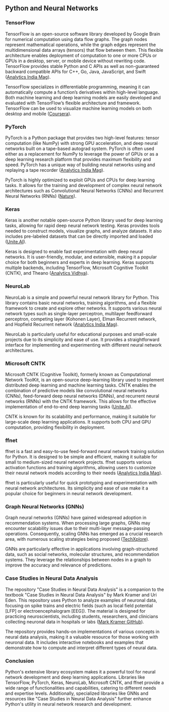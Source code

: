 ## Python and Neural Networks

### TensorFlow

TensorFlow is an open-source software library developed by Google Brain for numerical computation using data flow graphs. The graph nodes represent mathematical operations, while the graph edges represent the multidimensional data arrays (tensors) that flow between them. This flexible architecture enables deployment of computation to one or more CPUs or GPUs in a desktop, server, or mobile device without rewriting code. TensorFlow provides stable Python and C APIs as well as non-guaranteed backward compatible APIs for C++, Go, Java, JavaScript, and Swift ([Analytics India Mag](https://analyticsindiamag.com/top-7-python-neural-network-libraries-for-developers/)).

TensorFlow specializes in differentiable programming, meaning it can automatically compute a function’s derivatives within high-level language. Both machine learning and deep learning models are easily developed and evaluated with TensorFlow’s flexible architecture and framework. TensorFlow can be used to visualize machine learning models on both desktop and mobile ([Coursera](https://www.coursera.org/articles/python-machine-learning-library)).

### PyTorch

PyTorch is a Python package that provides two high-level features: tensor computation (like NumPy) with strong GPU acceleration, and deep neural networks built on a tape-based autograd system. PyTorch is often used either as a replacement for NumPy to leverage the power of GPUs or as a deep learning research platform that provides maximum flexibility and speed. PyTorch has a unique way of building neural networks using and replaying a tape recorder ([Analytics India Mag](https://analyticsindiamag.com/top-7-python-neural-network-libraries-for-developers/)).

PyTorch is highly optimized to exploit GPUs and CPUs for deep learning tasks. It allows for the training and development of complex neural network architectures such as Convolutional Neural Networks (CNNs) and Recurrent Neural Networks (RNNs) ([Nature](https://www.nature.com/articles/s41467-024-45670-9)).

### Keras

Keras is another notable open-source Python library used for deep learning tasks, allowing for rapid deep neural network testing. Keras provides tools needed to construct models, visualize graphs, and analyze datasets. It also includes pre-labeled datasets that can be directly imported and loaded ([Unite.AI](https://www.unite.ai/10-best-python-libraries-for-deep-learning/)).

Keras is designed to enable fast experimentation with deep neural networks. It is user-friendly, modular, and extensible, making it a popular choice for both beginners and experts in deep learning. Keras supports multiple backends, including TensorFlow, Microsoft Cognitive Toolkit (CNTK), and Theano ([Analytics Vidhya](https://www.analyticsvidhya.com/blog/2024/04/python-libraries/)).

### NeuroLab

NeuroLab is a simple and powerful neural network library for Python. This library contains basic neural networks, training algorithms, and a flexible framework to create and explore other networks. It supports various neural network types such as single-layer perceptron, multilayer feedforward perceptron, competing layer (Kohonen Layer), Elman Recurrent network, and Hopfield Recurrent network ([Analytics India Mag](https://analyticsindiamag.com/top-7-python-neural-network-libraries-for-developers/)).

NeuroLab is particularly useful for educational purposes and small-scale projects due to its simplicity and ease of use. It provides a straightforward interface for implementing and experimenting with different neural network architectures.

### Microsoft CNTK

Microsoft CNTK (Cognitive Toolkit), formerly known as Computational Network ToolKit, is an open-source deep-learning library used to implement distributed deep learning and machine learning tasks. CNTK enables the combination of predictive models like convolutional neural networks (CNNs), feed-forward deep neural networks (DNNs), and recurrent neural networks (RNNs) with the CNTK framework. This allows for the effective implementation of end-to-end deep learning tasks ([Unite.AI](https://www.unite.ai/10-best-python-libraries-for-deep-learning/)).

CNTK is known for its scalability and performance, making it suitable for large-scale deep learning applications. It supports both CPU and GPU computation, providing flexibility in deployment.

### ffnet

ffnet is a fast and easy-to-use feed-forward neural network training solution for Python. It is designed to be simple and efficient, making it suitable for small to medium-sized neural network projects. ffnet supports various activation functions and training algorithms, allowing users to customize their neural network models according to their needs ([Analytics India Mag](https://analyticsindiamag.com/top-7-python-neural-network-libraries-for-developers/)).

ffnet is particularly useful for quick prototyping and experimentation with neural network architectures. Its simplicity and ease of use make it a popular choice for beginners in neural network development.

### Graph Neural Networks (GNNs)

Graph neural networks (GNNs) have gained widespread adoption in recommendation systems. When processing large graphs, GNNs may encounter scalability issues due to their multi-layer message-passing operations. Consequently, scaling GNNs has emerged as a crucial research area, with numerous scaling strategies being proposed ([TechXplore](https://techxplore.com/news/2024-04-team-python-based-library-large.html)).

GNNs are particularly effective in applications involving graph-structured data, such as social networks, molecular structures, and recommendation systems. They leverage the relationships between nodes in a graph to improve the accuracy and relevance of predictions.

### Case Studies in Neural Data Analysis

The repository "Case Studies in Neural Data Analysis" is a companion to the textbook "Case Studies in Neural Data Analysis" by Mark Kramer and Uri Eden. This repository uses Python to analyze examples of neuronal data, focusing on spike trains and electric fields (such as local field potential [LFP] or electroencephalogram [EEG]). The material is designed for practicing neuroscientists, including students, researchers, and clinicians collecting neuronal data in hospitals or labs ([Mark Kramer GitHub](https://mark-kramer.github.io/Case-Studies-Python/intro.html)).

The repository provides hands-on implementations of various concepts in neural data analysis, making it a valuable resource for those working with neuronal data. It includes interactive notebooks and examples that demonstrate how to compute and interpret different types of neural data.

### Conclusion

Python's extensive library ecosystem makes it a powerful tool for neural network development and deep learning applications. Libraries like TensorFlow, PyTorch, Keras, NeuroLab, Microsoft CNTK, and ffnet provide a wide range of functionalities and capabilities, catering to different needs and expertise levels. Additionally, specialized libraries like GNNs and resources like "Case Studies in Neural Data Analysis" further enhance Python's utility in neural network research and development.